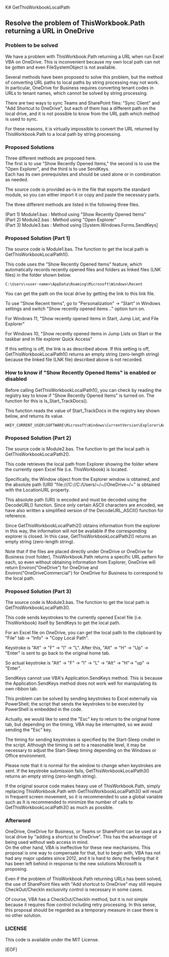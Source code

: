 K# GetThisWorkbookLocalPath
## Resolve the problem of ThisWorkbook.Path returning a URL in OneDrive  
  
### Problem to be solved 
  
We have a problem with ThisWorkbook.Path returning a URL when run Excel VBA on OneDrive. This is inconvenient because my own local path can not be gotten and even FileSystemObject is not available.  
  
Several methods have been proposed to solve this problem, but the method of converting URL paths to local paths by string processing may not work. In particular, OneDrive for Business requires converting tenant codes in URLs to tenant names, which cannot be solved by string processing.  
  
There are two ways to sync Teams and SharePoint files: "Sync Client" and "Add Shortcut to OneDrive", but each of them has a different path on the local drive, and it is not possible to know from the URL path which method is used to sync.  
  
For these reasons, it is virtually impossible to convert the URL returned by ThisWorkbook.Path to a local path by string processing.  
  
### Proposed Solutions

Three different methods are proposed here.  
The first is to use "Show Recently Opened Items," the second is to use the "Open Explorer", and the third is to use SendKeys.  
Each has its own prerequisites and should be used alone or in combination as needed.  
  
The source code is provided as-is in the file that exports the standard module, so you can either import it or copy and paste the necessary parts.  
  
The three different methods are listed in the following three files.  

(Part 1) Module1.bas : Method using "Show Recently Opened Items"  
(Part 2) Module2.bas : Method using "Open Explorer"  
(Part 3) Module3.bas : Method using [System.Windows.Forms.SendKeys]  

### Proposed Solution (Part 1)   
  
The source code is Module1.bas. The function to get the local path is GetThisWorkbookLocalPath1().  

This code uses the "Show Recently Opened Items" feature, which automatically records recently opened files and folders as linked files (LNK files) in the folder shown below.  
  
    C:\Users\<user-name>\AppData\Roaming\Microsoft\Windows\Recent  
  
You can get the path on the local drive by getting the link to this link file.  
  
To use "Show Recent Items", go to "Personalization" -> "Start" in Windows settings and switch "Show recently opened items .." option turn on.  

For Windows 11, "Show recently opened items in Start, Jump List, and File Explorer"  

For Windows 10, "Show recently opened items in Jump Lists on Start or the taskbar and in file explorer Quick Access"  

If this setting is off, the link is as described above. If this setting is off, GetThisWorkbookLocalPath1() returns an empty string (zero-length string) because the linked file (LNK file) described above is not recorded.  
  
### How to know if "Show Recently Opened Items" is enabled or disabled    
  
Before calling GetThisWorkbookLocalPath1(), you can check by reading the registry key to know if "Show Recently Opened Items" is turned on. The function for this is Is_Start_TrackDocs().  
  
This function reads the value of Start_TrackDocs in the registry key shown below, and returns its value.

    HKEY_CURRENT_USER\SOFTWARE\Microsoft\Windows\CurrentVersion\Explorer\Advanced\  

### Proposed Solution (Part 2)   
  
The source code is Module2.bas. The function to get the local path is GetThisWorkbookLocalPath2().  

This code retrieves the local path from Explorer showing the folder where the currently open Excel file (i.e. ThisWorkbook) is located.  

Specifically, the Window object from the Explorer window is obtained, and the absolute path (URI) "file:///C://C:/Users/~/~//OneDrive~/~" is obtained with the LocationURL property.  

This absolute path (URI) is encoded and must be decoded using the DecodeURL() function. Since only certain ASCII characters are encoded, we have also written a simplified version of the DecodeURL_ASCII() function for reference.  

Since GetThisWorkbookLocalPath2() obtains information from the explorer in this way, the information will not be available if the corresponding explorer is closed. In this case, GetThisWorkbookLocalPath2() returns an empty string (zero-length string).  

Note that if the files are placed directly under OneDrive or OneDrive for Business (root folder), ThisWorkbook.Path returns a specific URL pattern for each, so even without obtaining information from Explorer, OneDrive will return Environ("OneDrive") for OneDrive and Environ("OneDriveCommercial") for OneDrive for Business to correspond to the local path.  

### Proposed Solution (Part 3)   
  
The source code is Module3.bas. The function to get the local path is GetThisWorkbookLocalPath3().  

This code sends keystrokes to the currently opened Excel file (i.e. ThisWorkbook) itself by SendKeys to get the local path.  

For an Excel file on OneDrive, you can get the local path to the clipboard by "File" tab -> "Info" -> "Copy Local Path".  

Keystroke is "Alt" -> "F" -> "I" -> "L". After this, "Alt" -> "H" -> "Up" -> "Enter" is sent to go back to the original home tab.  

So actual keystroke is "Alt" -> "F" -> "I" -> "L" -> "Alt" -> "H"-> "up" -> "Enter".  

SendKeys cannot use VBA's Application.SendKeys method. This is because the Application.SendKeys method does not work well for manipulating its own ribbon tab.  

This problem can be solved by sending keystrokes to Excel externally via PowerShell; the script that sends the keystrokes to be executed by PowerShell is embedded in the code.  

Actually, we would like to send the "Esc" key to return to the original home tab, but depending on the timing, VBA may be interrupted, so we avoid sending the "Esc" key.  

The timing for sending keystrokes is specified by the Start-Sleep cmdlet in the script. Although the timing is set to a reasonable level, it may be necessary to adjust the Start-Sleep timing depending on the Windows or Office environment.  

Please note that it is normal for the window to change when keystrokes are sent. If the keystroke submission fails, GetThisWorkbookLocalPath3() returns an empty string (zero-length string).  

If the original source code makes heavy use of ThisWorkbook.Path, simply replacing ThisWorkbook.Path with GetThisWorkbookLocalPath3() will result in frequent screen movement, so it is recommended to use a global variable such as It is recommended to minimize the number of calls to GetThisWorkbookLocalPath3() as much as possible.  

### Afterword 

OneDrive, OneDrive for Business, or Teams or SharePoint can be used as a local drive by "adding a shortcut to OneDrive". This has the advantage of being used without web access in mind.  
On the other hand, VBA is ineffective for these new mechanisms. This proposal is one way to compensate for that, but to begin with, VBA has not had any major updates since 2012, and it is hard to deny the feeling that it has been left behind in response to the new solutions Microsoft is proposing.  
  
Even if the problem of ThisWorkbook.Path returning URLs has been solved, the use of SharePoint files with "Add shortcut to OneDrive" may still require CheckOut/CheckIn exclusivity control is necessary in some cases.  
  
Of course, VBA has a CheckOut/CheckIn method, but it is not simple because it requires flow control including retry processing.
In this sense, this proposal should be regarded as a temporary measure in case there is no other solution.  

### LICENSE 

This code is available under the MIT License.  

[EOF]
